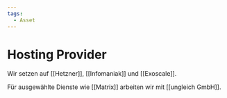 ```yaml
---
tags:
  - Asset
---
```


# Hosting Provider

Wir setzen auf [[Hetzner]], [[Infomaniak]] und [[Exoscale]].

Für ausgewählte Dienste wie [[Matrix]] arbeiten wir mit [[ungleich GmbH]].
